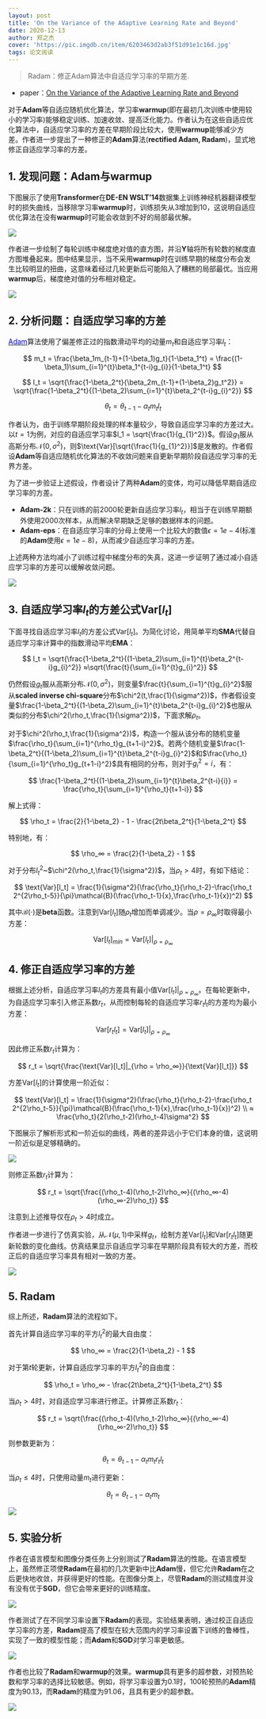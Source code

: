 ```yaml
---
layout: post
title: 'On the Variance of the Adaptive Learning Rate and Beyond'
date: 2020-12-13
author: 郑之杰
cover: 'https://pic.imgdb.cn/item/6203463d2ab3f51d91e1c16d.jpg'
tags: 论文阅读
---
```


> Radam：修正Adam算法中自适应学习率的早期方差.

- paper：[On the Variance of the Adaptive Learning Rate and Beyond](https://arxiv.org/abs/1908.03265)

对于**Adam**等自适应随机优化算法，学习率**warmup**(即在最初几次训练中使用较小的学习率)能够稳定训练、加速收敛、提高泛化能力。作者认为在这些自适应优化算法中，自适应学习率的方差在早期阶段比较大，使用**warmup**能够减少方差。作者进一步提出了一种修正的**Adam**算法(**rectified Adam, Radam**)，显式地修正自适应学习率的方差。

## 1. 发现问题：Adam与warmup

下图展示了使用**Transformer**在**DE-EN WSLT’14**数据集上训练神经机器翻译模型时的损失曲线，当移除学习率**warmup**时，训练损失从$3$增加到$10$，这说明自适应优化算法在没有**warmup**时可能会收敛到不好的局部最优解。

![](https://pic.imgdb.cn/item/62047c412ab3f51d91dfdaa5.jpg)

作者进一步绘制了每轮训练中梯度绝对值的直方图，并沿**Y**轴将所有轮数的梯度直方图堆叠起来。图中结果显示，当不采用**warmup**时在训练早期的梯度分布会发生比较明显的扭曲，这意味着经过几轮更新后可能陷入了糟糕的局部最优。当应用**warmup**后，梯度绝对值的分布相对稳定。

![](https://pic.imgdb.cn/item/6204be562ab3f51d912380da.jpg)

## 2. 分析问题：自适应学习率的方差

[<font color=Blue>Adam</font>](https://0809zheng.github.io/2020/12/09/adam.html)算法使用了偏差修正过的指数滑动平均的动量$m_t$和自适应学习率$l_t$：

$$ m_t = \frac{\beta_1m_{t-1}+(1-\beta_1)g_t}{1-\beta_1^t} = \frac{(1-\beta_1)\sum_{i=1}^{t}\beta_1^{t-i}g_{i}}{1-\beta_1^t} $$

$$ l_t  = \sqrt{\frac{1-\beta_2^t}{\beta_2m_{t-1}+(1-\beta_2)g_t^2}} = \sqrt{\frac{1-\beta_2^t}{(1-\beta_2)\sum_{i=1}^{t}\beta_2^{t-i}g_{i}^2}} $$

$$ \theta_t = \theta_{t-1} - \alpha_t m_t l_t $$

作者认为，由于训练早期阶段处理的样本量较少，导致自适应学习率的方差过大。以$t=1$为例，对应的自适应学习率$l_1 = \sqrt{\frac{1}{g_{1}^2}}$。假设$g_1$服从高斯分布$\mathcal{N}(0,\sigma^2)$，则$\text{Var}[\sqrt{\frac{1}{g_{1}^2}}]$是发散的。作者假设**Adam**等自适应随机优化算法的不收敛问题来自更新早期阶段自适应学习率的无界方差。

为了进一步验证上述假设，作者设计了两种**Adam**的变体，均可以降低早期自适应学习率的方差。
- **Adam-2k**：只在训练的前$2000$轮更新自适应学习率$l_t$，相当于在训练早期额外使用$2000$次样本，从而解决早期缺乏足够的数据样本的问题。
- **Adam-eps**：在自适应学习率的分母上使用一个比较大的数值$\epsilon=1e-4$(标准的**Adam**使用$\epsilon=1e-8$)，从而减少自适应学习率的方差。

上述两种方法均减小了训练过程中梯度分布的失真，这进一步证明了通过减小自适应学习率的方差可以缓解收敛问题。

![](https://pic.imgdb.cn/item/6204f2fb2ab3f51d9162acad.jpg)

## 3. 自适应学习率$l_t$的方差公式$\text{Var}[l_t]$

下面寻找自适应学习率$l_t$的方差公式$\text{Var}[l_t]$。为简化讨论，用简单平均**SMA**代替自适应学习率计算中的指数滑动平均**EMA**：

$$ l_t = \sqrt{\frac{1-\beta_2^t}{(1-\beta_2)\sum_{i=1}^{t}\beta_2^{t-i}g_{i}^2}} ≈\sqrt{\frac{t}{\sum_{i=1}^{t}g_{i}^2}} $$

仍然假设$g_t$服从高斯分布$\mathcal{N}(0,\sigma^2)$，则变量$\frac{t}{\sum_{i=1}^{t}g_{i}^2}$服从**scaled inverse chi-square**分布$\chi^2(t,\frac{1}{\sigma^2})$，作者假设变量$\frac{1-\beta_2^t}{(1-\beta_2)\sum_{i=1}^{t}\beta_2^{t-i}g_{i}^2}$也服从类似的分布$\chi^2(\rho_t,\frac{1}{\sigma^2})$，下面求解$\rho_t$。

对于$\chi^2(\rho_t,\frac{1}{\sigma^2})$，构造一个服从该分布的随机变量$\frac{\rho_t}{\sum_{i=1}^{\rho_t}g_{t+1-i}^2}$。若两个随机变量$\frac{1-\beta_2^t}{(1-\beta_2)\sum_{i=1}^{t}\beta_2^{t-i}g_{i}^2}$和$\frac{\rho_t}{\sum_{i=1}^{\rho_t}g_{t+1-i}^2}$具有相同的分布，则对于$g_i^2=i$，有：

$$ \frac{1-\beta_2^t}{(1-\beta_2)\sum_{i=1}^{t}\beta_2^{t-i}{i}} = \frac{\rho_t}{\sum_{i=1}^{\rho_t}{t+1-i}} $$

解上式得：

$$ \rho_t = \frac{2}{1-\beta_2} - 1 -  \frac{2t\beta_2^t}{1-\beta_2^t} $$

特别地，有：

$$ \rho_∞ = \frac{2}{1-\beta_2} - 1  $$

对于分布$l_t^2$~$\chi^2(\rho_t,\frac{1}{\sigma^2})$，当$\rho_t>4$时，有如下结论：

$$ \text{Var}[l_t] = \frac{1}{\sigma^2}(\frac{\rho_t}{\rho_t-2}-\frac{\rho_t 2^{2\rho_t-5}}{\pi}\mathcal{B}(\frac{\rho_t-1}{x},\frac{\rho_t-1}{x})^2) $$

其中$\mathcal{B}(\cdot)$是**beta**函数。注意到$\text{Var}[l_t]$随$\rho_t$增加而单调减少。当$\rho = \rho_∞$时取得最小方差：

$$ \text{Var}[l_t]_{min} =\text{Var}[l_t]|_{\rho = \rho_∞} $$

## 4. 修正自适应学习率的方差

根据上述分析，自适应学习率$l_t$的方差具有最小值$\text{Var}[l_t]|_{\rho = \rho_∞}$。在每轮更新中，为自适应学习率引入修正系数$r_t$，从而控制每轮的自适应学习率$r_tl_t$的方差均为最小方差：

$$ \text{Var}[r_tl_t] = \text{Var}[l_t]|_{\rho = \rho_∞} $$

因此修正系数$r_t$计算为：

$$ r_t = \sqrt{\frac{\text{Var}[l_t]|_{\rho = \rho_∞}}{\text{Var}[l_t]}} $$

方差$\text{Var}[l_t]$的计算使用一阶近似：

$$ \text{Var}[l_t] = \frac{1}{\sigma^2}(\frac{\rho_t}{\rho_t-2}-\frac{\rho_t 2^{2\rho_t-5}}{\pi}\mathcal{B}(\frac{\rho_t-1}{x},\frac{\rho_t-1}{x})^2) \\ ≈ \frac{\rho_t}{2(\rho_t-2)(\rho_t-4)\sigma^2} $$

下图展示了解析形式和一阶近似的曲线，两者的差异远小于它们本身的值，这说明一阶近似是足够精确的。 

![](https://pic.imgdb.cn/item/6205c3a92ab3f51d9105eede.jpg)

则修正系数$r_t$计算为：

$$ r_t = \sqrt{\frac{(\rho_t-4)(\rho_t-2)\rho_∞}{(\rho_∞-4)(\rho_∞-2)\rho_t}} $$

注意到上述推导仅在$\rho_t>4$时成立。

作者进一步进行了仿真实验，从$\mathcal{N}(\mu,1)$中采样$g_t$，绘制方差$\text{Var}[l_t]$和$\text{Var}[r_tl_t]$随更新轮数的变化曲线。仿真结果显示自适应学习率在早期阶段具有较大的方差，而校正后的自适应学习率具有相对一致的方差。

![](https://pic.imgdb.cn/item/6205c5e92ab3f51d9107e139.jpg)

## 5. Radam
综上所述，**Radam**算法的流程如下。

首先计算自适应学习率的平方$l_t^2$的最大自由度：

$$ \rho_∞ = \frac{2}{1-\beta_2} - 1  $$

对于第$t$轮更新，计算自适应学习率的平方$l_t^2$的自由度：

$$ \rho_t = \rho_∞ -  \frac{2t\beta_2^t}{1-\beta_2^t} $$

当$\rho_t>4$时，对自适应学习率进行修正。计算修正系数$r_t$：

$$ r_t = \sqrt{\frac{(\rho_t-4)(\rho_t-2)\rho_∞}{(\rho_∞-4)(\rho_∞-2)\rho_t}} $$

则参数更新为：

$$ \theta_t = \theta_{t-1} - \alpha_t m_t r_tl_t $$

当$\rho_t\leq 4$时，只使用动量$m_t$进行更新：

$$ \theta_t = \theta_{t-1} - \alpha_t m_t $$

![](https://pic.imgdb.cn/item/6205197c2ab3f51d918b9538.jpg)

## 5. 实验分析

作者在语言模型和图像分类任务上分别测试了**Radam**算法的性能。在语言模型上，虽然修正项使**Radam**在最初的几次更新中比**Adam**慢，但它允许**Radam**在之后更快地收敛，并获得更好的性能。在图像分类上，尽管**Radam**的测试精度并没有没有优于**SGD**，但它会带来更好的训练精度。

![](https://pic.imgdb.cn/item/6205c6c52ab3f51d910896a8.jpg)

作者测试了在不同学习率设置下**Radam**的表现。实验结果表明，通过校正自适应学习率的方差，**Radam**提高了模型在较大范围内的学习率设置下训练的鲁棒性，实现了一致的模型性能；而**Adam**和**SGD**对学习率更敏感。

![](https://pic.imgdb.cn/item/6205c81d2ab3f51d9109c282.jpg)

作者也比较了**Radam**和**warmup**的效果。**warmup**具有更多的超参数，对预热轮数和学习率的选择比较敏感。例如，将学习率设置为$0.1$时，$100$轮预热的**Adam**精度为$90.13$，而**Radam**的精度为$91.06$，且具有更少的超参数。

![](https://pic.imgdb.cn/item/6205cb492ab3f51d910c8efd.jpg)